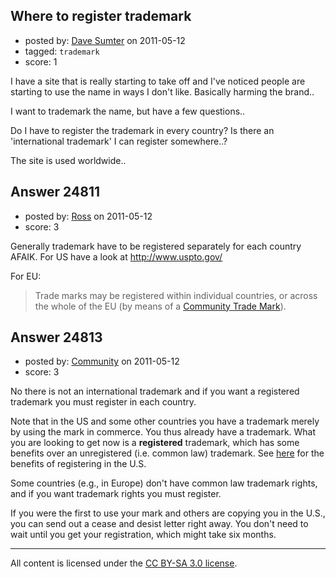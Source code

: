 ## Where to register trademark

- posted by: [Dave Sumter](https://stackexchange.com/users/-1/10073-dave-sumter) on 2011-05-12
- tagged: `trademark`
- score: 1

I have a site that is really starting to take off and I've noticed people are starting to use the name in ways I don't like. Basically harming the brand..

I want to trademark the name, but have a few questions..

Do I have to register the trademark in every country? Is there an 'international trademark' I can register somewhere..?

The site is used worldwide..


## Answer 24811

- posted by: [Ross](https://stackexchange.com/users/-1/1390-ross) on 2011-05-12
- score: 3

<p>Generally trademark have to be registered separately for each country AFAIK. For US have a look at <a href="http://www.uspto.gov/" rel="nofollow">http://www.uspto.gov/</a></p>

<p>For EU:</p>

<blockquote>
  <p>Trade marks may be registered within individual countries, or across the whole of the EU (by means of a <a href="http://en.wikipedia.org/wiki/Community_Trade_Mark" rel="nofollow">Community Trade Mark</a>).</p>
</blockquote>



## Answer 24813

- posted by: [Community](https://stackexchange.com/users/-1/-1-community) on 2011-05-12
- score: 3

<p>No there is not an international trademark and if you want a registered trademark you must register in each country.</p>

<p>Note that in the US and some other countries you have a trademark merely by using the mark in commerce.  You thus already have a trademark.  What you are looking to get now is a <strong>registered</strong> trademark, which has some benefits over an unregistered (i.e. common law) trademark. See <a href="http://www.uspto.gov/trademarks/basics/register.jsp" rel="nofollow">here</a> for the benefits of registering in the U.S. </p>

<p>Some countries (e.g., in Europe) don't have common law trademark rights, and if you want trademark rights you must register.</p>

<p>If you were the first to use your mark and others are copying you in the U.S., you can send out a cease and desist letter right away.  You don't need to wait until you get your registration, which might take six months.</p>




---

All content is licensed under the [CC BY-SA 3.0 license](https://creativecommons.org/licenses/by-sa/3.0/).
